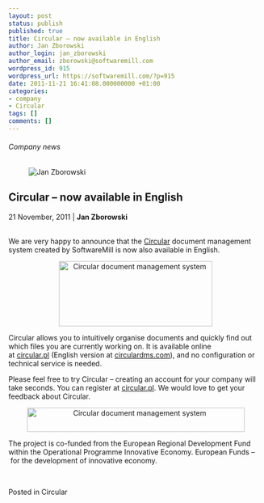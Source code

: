 ```yaml
---
layout: post
status: publish
published: true
title: Circular – now available in English
author: Jan Zborowski
author_login: jan_zborowski
author_email: zborowski@softwaremill.com
wordpress_id: 915
wordpress_url: https://softwaremill.com/?p=915
date: 2011-11-21 16:41:08.000000000 +01:00
categories:
- company
- Circular
tags: []
comments: []
---
```


<h6>Company news</h6>
<div class="post-header clearfix">
<figure><div class="image"><img src="https://softwaremill.com/wp-content/uploads/2013/04/zborowski.jpg" alt="Jan Zborowski"></div></figure><div class="title">
<h2 class="font-dark-blue font-normal">Circular – now available in English</h2>21 November, 2011 | <b>Jan Zborowski</b><br><br>
</div>
</div>
<div class="post-rows"><div class="text">
<p>We are very happy to announce that the <a href="https://www.circular.pl/" rel="nofollow">Circular</a> document management system created by SoftwareMill is now also available in English.</p>
<p align="center"><img title="Circular document management system" alt="Circular document management system" src="https://kiwi.softwaremill.com/download/attachments/24412402/image2013-7-1%2012%3A49%3A3.png?version=1&amp;modificationDate=1372762104177&amp;api=v2" width="304" height="129" data-image-src="/download/attachments/24412402/image2013-7-1%2012%3A49%3A3.png?version=1&amp;modificationDate=1372762104177&amp;api=v2"></p>
<p>Circular allows you to intuitively organise documents and quickly find out which files you are currently working on. It is available online at <a href="https://www.circular.pl/" rel="nofollow">circular.pl</a> (English version at <a href="https://www.circulardms.com/" rel="nofollow">circulardms.com</a>), and no configuration or technical service is needed.</p>
<p>Please feel free to try Circular – creating an account for your company will take seconds. You can register at <a href="https://www.circular.pl/" rel="nofollow">circular.pl</a>. We would love to get your feedback about Circular.</p>
<p align="center"><img title="Circular document management system" alt="Circular document management system" src="https://kiwi.softwaremill.com/download/attachments/24412402/image2013-7-1%2012%3A49%3A34.png?version=1&amp;modificationDate=1372762135933&amp;api=v2" width="431" height="48" data-image-src="/download/attachments/24412402/image2013-7-1%2012%3A49%3A34.png?version=1&amp;modificationDate=1372762135933&amp;api=v2"></p>
<p id="Postyarchiwalne-Theprojectisco-fundedfromtheEuropeanRegionalDevelopmentFundwithintheOperationalProgrammeInnovativeEconomy.EuropeanFunds–forthedevelopmentofinnovativeeconomy.">The project is co-funded from the European Regional Development Fund within the Operational Programme Innovative Economy. European Funds – for the development of innovative economy.</p>
<p><em> </em></p>
</div></div>
<div class="post-footer">Posted in Circular</div>
